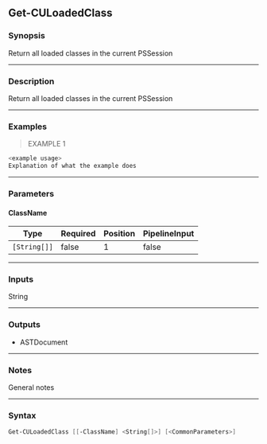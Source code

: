 Get-CULoadedClass
-----------------

### Synopsis
Return all loaded classes in the current PSSession

---

### Description

Return all loaded classes in the current PSSession

---

### Examples
> EXAMPLE 1

```PowerShell
<example usage>
Explanation of what the example does
```

---

### Parameters
#### **ClassName**

|Type        |Required|Position|PipelineInput|
|------------|--------|--------|-------------|
|`[String[]]`|false   |1       |false        |

---

### Inputs
String

---

### Outputs
* ASTDocument

---

### Notes
General notes

---

### Syntax
```PowerShell
Get-CULoadedClass [[-ClassName] <String[]>] [<CommonParameters>]
```
